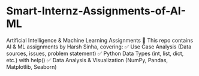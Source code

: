 # Smart-Internz-Assignments-of-AI-ML
Artificial Intelligence & Machine Learning Assignments 🚀 
This repo contains AI & ML assignments by Harsh Sinha, 
covering: 
✅ Use Case Analysis (Data sources, issues, problem statement) 
✅ Python Data Types (int, list, dict, etc.) with help() 
✅ Data Analysis & Visualization (NumPy, Pandas, Matplotlib, Seaborn)
